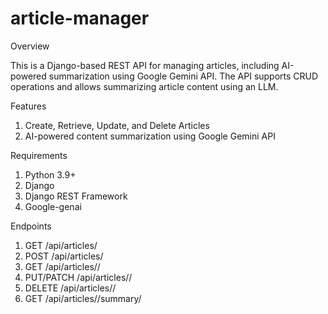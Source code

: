 # article-manager

Overview

This is a Django-based REST API for managing articles, including AI-powered summarization using Google Gemini API. The API supports CRUD operations and allows summarizing article content using an LLM.

Features

1. Create, Retrieve, Update, and Delete Articles
2. AI-powered content summarization using Google Gemini API

Requirements

1. Python 3.9+
2. Django 
3. Django REST Framework
4. Google-genai

Endpoints
1. GET /api/articles/
2. POST /api/articles/
3. GET /api/articles/<id>/ 
4. PUT/PATCH /api/articles/<id>/
5. DELETE /api/articles/<id>/
6. GET /api/articles/<id>/summary/

